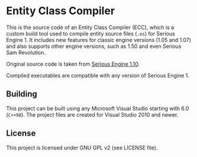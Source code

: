 # Entity Class Compiler

This is the source code of an Entity Class Compiler (ECC), which is a custom build tool used to compile entity source files (`.es`) for Serious Engine 1.
It includes new features for classic engine versions (1.05 and 1.07) and also supports other engine versions, such as 1.50 and even Serious Sam Revolution.

Original source code is taken from [Serious Engine 1.10](https://github.com/Croteam-official/Serious-Engine).

Compiled executables are compatible with any version of Serious Engine 1.

## Building

This project can be built using any Microsoft Visual Studio starting with 6.0 (`C++98`). The project files are created for Visual Studio 2010 and newer.

## License

This project is licensed under GNU GPL v2 (see LICENSE file).
